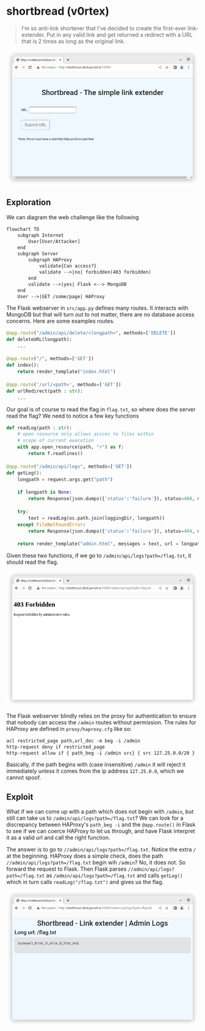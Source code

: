 # shortbread (v0rtex)
> I'm so anti-link shortener that I've decided to create the first-ever link-extender. Put in any valid link and get returned a redirect with a URL that is 2 times as long as the original link.

![welcome page of the challenge website](welcome.png)

## Exploration
We can diagram the web challenge like the following

```mermaid
flowchart TD
    subgraph Internet
        User[User/Attacker]
    end
    subgraph Server
        subgraph HAProxy
            validate{Can access?}
            validate -->|no| forbidden(403 forbidden)
        end
        validate -->|yes| Flask <--> MongoDB
    end
    User -->|GET /some/page| HAProxy
```

The Flask webserver in `src/app.py` defines many routes. It interacts with MongoDB but that will turn out to not matter, there are no database access concerns. Here are some examples routes.
```python
@app.route("/admin/api/delete/<longpath>", methods=['DELETE'])
def deleteURL(longpath):
    ...

@app.route("/", methods=['GET'])
def index():
    return render_template("index.html")

@app.route('/url/<path>', methods=['GET'])
def urlRedirect(path : str):
    ...
```

Our goal is of course to read the flag in `flag.txt`, so where does the server read the flag? We need to notice a few key functions
```python
def readLog(path : str):
    # open resource only allows accces to files within 
    # scope of current execution
    with app.open_resource(path, "r") as f:
        return f.readlines()

@app.route("/admin/api/logs", methods=['GET'])
def getLog():
    longpath = request.args.get("path")

    if longpath is None:
        return Response(json.dumps({'status':'failure'}), status=400, mimetype="application/json")

    try: 
        text = readLog(os.path.join(loggingDir, longpath))
    except FileNotFoundError:
        return Response(json.dumps({'status':'failure'}), status=404, mimetype="application/json")

    return render_template("admin.html", messages = text, url = longpath)

```
Given these two functions, if we go to `/admin/api/logs?path=/flag.txt`, it should read the flag.

![403 forbidden on the website](forbidden.png)

The Flask webserver blindly relies on the proxy for authentication to ensure that nobody can access the `/admin` routes without permission. The rules for HAProxy are defined in `proxy/haproxy.cfg` like so:
```
acl restricted_page path,url_dec -m beg -i /admin
http-request deny if restricted_page
http-request allow if { path_beg -i /admin src} { src 127.25.0.0/20 }
```

Basically, if the path begins with (case insensitive) `/admin` it will reject it immediately unless it comes from the ip address `127.25.0.0`, which we cannot spoof.

## Exploit

What if we can come up with a path which does not begin with `/admin`, but still can take us to `/admin/api/logs?path=/flag.txt`? We can look for a discrepancy between HAProxy's `path_beg -i` and the `@app.route()` in Flask to see if we can coerce HAProxy to let us through, and have Flask interpret it as a valid url and call the right function.

The answer is to go to `//admin/api/logs?path=/flag.txt`. Notice the extra `/` at the beginning. HAProxy does a simple check, does the path `//admin/api/logs?path=/flag.txt` begin wih `/admin`? No, it does not. So forward the request to Flask. Then Flask parses `//admin/api/logs?path=/flag.txt` as `/admin/api/logs?path=/flag.txt` and calls `getLog()` which in turn calls `readLog("/flag.txt")` and gives us the flag.

![flag displayed on the website in the admin view](flag.png)
